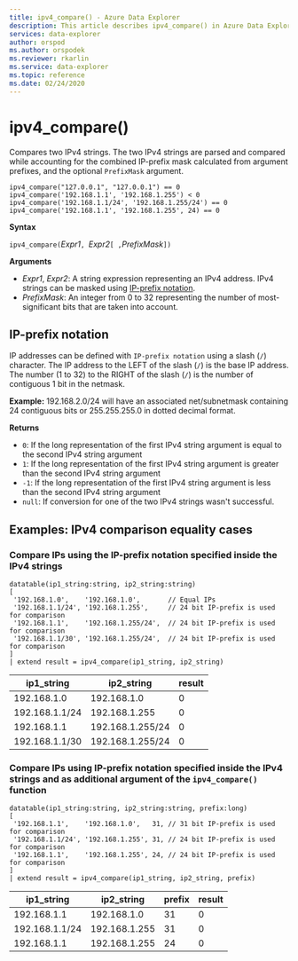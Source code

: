 ```yaml
---
title: ipv4_compare() - Azure Data Explorer
description: This article describes ipv4_compare() in Azure Data Explorer.
services: data-explorer
author: orspod
ms.author: orspodek
ms.reviewer: rkarlin
ms.service: data-explorer
ms.topic: reference
ms.date: 02/24/2020
---
```

# ipv4_compare()

Compares two IPv4 strings. The two IPv4 strings are parsed and compared while accounting for the combined IP-prefix mask calculated from argument prefixes, and the optional `PrefixMask` argument.

```kusto
ipv4_compare("127.0.0.1", "127.0.0.1") == 0
ipv4_compare('192.168.1.1', '192.168.1.255') < 0
ipv4_compare('192.168.1.1/24', '192.168.1.255/24') == 0
ipv4_compare('192.168.1.1', '192.168.1.255', 24) == 0
```

**Syntax**

`ipv4_compare(`*Expr1*`, `*Expr2*`[ ,`*PrefixMask*`])`

**Arguments**

* *Expr1*, *Expr2*: A string expression representing an IPv4 address. IPv4 strings can be masked using [IP-prefix notation](#ip-prefix-notation).
* *PrefixMask*: An integer from 0 to 32 representing the number of most-significant bits that are taken into account.

## IP-prefix notation
 
IP addresses can be defined with `IP-prefix notation` using a slash (`/`) character.
The IP address to the LEFT of the slash (`/`) is the base IP address. The number (1 to 32) to the RIGHT of the slash (`/`) is the number of contiguous 1 bit in the netmask. 

**Example:** 192.168.2.0/24 will have an associated net/subnetmask containing 24 contiguous bits or 255.255.255.0 in dotted decimal format.

**Returns**

* `0`: If the long representation of the first IPv4 string argument is equal to the second IPv4 string argument
* `1`: If the long representation of the first IPv4 string argument is greater than the second IPv4 string argument
* `-1`: If the long representation of the first IPv4 string argument is less than the second IPv4 string argument
* `null`: If conversion for one of the two IPv4 strings wasn't successful.

## Examples: IPv4 comparison equality cases

### Compare IPs using the IP-prefix notation specified inside the IPv4 strings

<!-- csl: https://help.kusto.windows.net/Samples -->
```kusto
datatable(ip1_string:string, ip2_string:string)
[
 '192.168.1.0',    '192.168.1.0',       // Equal IPs
 '192.168.1.1/24', '192.168.1.255',     // 24 bit IP-prefix is used for comparison
 '192.168.1.1',    '192.168.1.255/24',  // 24 bit IP-prefix is used for comparison
 '192.168.1.1/30', '192.168.1.255/24',  // 24 bit IP-prefix is used for comparison
]
| extend result = ipv4_compare(ip1_string, ip2_string)
```

|ip1_string|ip2_string|result|
|---|---|---|
|192.168.1.0|192.168.1.0|0|
|192.168.1.1/24|192.168.1.255|0|
|192.168.1.1|192.168.1.255/24|0|
|192.168.1.1/30|192.168.1.255/24|0|

### Compare IPs using IP-prefix notation specified inside the IPv4 strings and as additional argument of the `ipv4_compare()` function

<!-- csl: https://help.kusto.windows.net/Samples -->
```kusto
datatable(ip1_string:string, ip2_string:string, prefix:long)
[
 '192.168.1.1',    '192.168.1.0',   31, // 31 bit IP-prefix is used for comparison
 '192.168.1.1/24', '192.168.1.255', 31, // 24 bit IP-prefix is used for comparison
 '192.168.1.1',    '192.168.1.255', 24, // 24 bit IP-prefix is used for comparison
]
| extend result = ipv4_compare(ip1_string, ip2_string, prefix)
```

|ip1_string|ip2_string|prefix|result|
|---|---|---|---|
|192.168.1.1|192.168.1.0|31|0|
|192.168.1.1/24|192.168.1.255|31|0|
|192.168.1.1|192.168.1.255|24|0|
